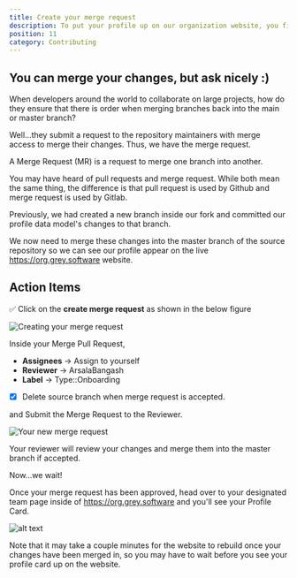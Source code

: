 ```yaml
---
title: Create your merge request
description: To put your profile up on our organization website, you first need to create a data model and find your subgroup.
position: 11
category: Contributing
---
```


## You can merge your changes, but ask nicely :)

When developers around the world to collaborate on large projects, how do they ensure that there is order when merging branches back into the main or master branch?

Well...they submit a request to the repository maintainers with merge access to merge their changes. Thus, we have the merge request.

A Merge Request (MR) is a request to merge one branch into another.


<alert>
You may have heard of pull requests and merge request. While both mean the same thing, the difference is that pull request is used by Github and merge request is used by Gitlab. 
</alert>

Previously, we had created a new branch inside our fork and committed our profile data model's changes to that branch.

We now need to merge these changes into the master branch of the source repository so we can see our profile appear on the live https://org.grey.software website.

## Action Items

✅ Click on the **create merge request** as shown in the below figure

![Creating your merge request](/create-merge-request.png)

Inside your Merge Pull Request,

- **Assignees** -> Assign to yourself
- **Reviewer** -> ArsalaBangash
- **Label** -> Type::Onboarding
- [x] Delete source branch when merge request is accepted.

and Submit the Merge Request to the Reviewer.

![Your new merge request](/new-merge-request.png)

Your reviewer will review your changes and merge them into the master branch if accepted.

Now...we wait!

Once your merge request has been approved, head over to your designated team page inside of https://org.grey.software and you'll see your Profile Card.

![alt text](/output.png "Merge Request")

<alert>
Note that it may take a couple minutes for the website to rebuild once your changes have been merged in, so you may have to wait before you see your profile card up on the website.
</alert>